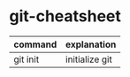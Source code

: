 # git-cheatsheet

| command  | explanation    |
| -------- | -------------- |
| git init | initialize git |
